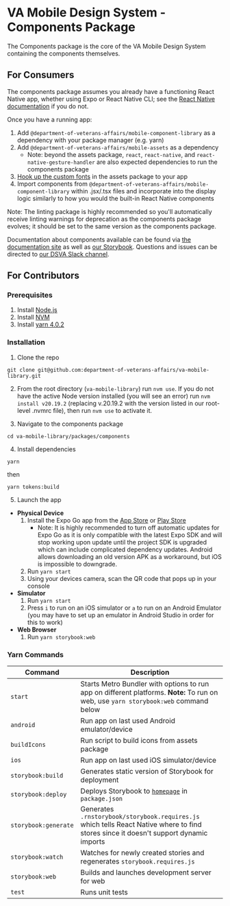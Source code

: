 # VA Mobile Design System - Components Package

The Components package is the core of the VA Mobile Design System containing the components themselves.

## For Consumers

The components package assumes you already have a functioning React Native app, whether using Expo or React Native CLI; see the [React Native documentation](https://reactnative.dev/docs/environment-setup) if you do not.

Once you have a running app:

1. Add `@department-of-veterans-affairs/mobile-component-library` as a dependency with your package manager (e.g. yarn)
2. Add `@department-of-veterans-affairs/mobile-assets` as a dependency
   - Note: beyond the assets package, `react`, `react-native`, and `react-native-gesture-handler` are also expected dependencies to run the components package
3. [Hook up the custom fonts](https://blog.logrocket.com/adding-custom-fonts-react-native/) in the assets package to your app
4. Import components from `@department-of-veterans-affairs/mobile-component-library` within .jsx/.tsx files and incorporate into the display logic similarly to how you would the built-in React Native components

Note: The linting package is highly recommended so you'll automatically receive linting warnings for deprecation as the components package evolves; it should be set to the same version as the components package.

Documentation about components available can be found via [the documentation site](https://department-of-veterans-affairs.github.io/va-mobile-app/design/Intro) as well as [our Storybook](https://department-of-veterans-affairs.github.io/va-mobile-library/). Questions and issues can be directed to [our DSVA Slack channel](https://dsva.slack.com/archives/C05HF9ULKJ4).

## For Contributors

### Prerequisites

1. Install [Node.js](https://nodejs.org/en)
2. Install [NVM](https://github.com/nvm-sh/nvm)
3. Install [yarn 4.0.2](https://yarnpkg.com/getting-started/install)

### Installation

1. Clone the repo

```
git clone git@github.com:department-of-veterans-affairs/va-mobile-library.git
```

2. From the root directory (`va-mobile-library`) run `nvm use`. If you do not have the active Node version installed (you will see an error) run `nvm install v20.19.2` (replacing v.20.19.2 with the version listed in our root-level .nvmrc file), then run `nvm use` to activate it.

3. Navigate to the components package

```
cd va-mobile-library/packages/components
```

4. Install dependencies

```
yarn
```

then

```
yarn tokens:build
```

5. Launch the app

- **Physical Device**
  1. Install the Expo Go app from the [App Store](https://itunes.apple.com/app/apple-store/id982107779) or [Play Store](https://play.google.com/store/apps/details?id=host.exp.exponent&referrer=www)
     - Note: It is highly recommended to turn off automatic updates for Expo Go as it is only compatible with the latest Expo SDK and will stop working upon update until the project SDK is upgraded which can include complicated dependency updates. Android allows downloading an old version APK as a workaround, but iOS is impossible to downgrade.
  2. Run `yarn start`
  3. Using your devices camera, scan the QR code that pops up in your console
- **Simulator**
  1. Run `yarn start`
  2. Press `i` to run on an iOS simulator or `a` to run on an Android Emulator (you may have to set up an emulator in Android Studio in order for this to work)
- **Web Browser**
  1. Run `yarn storybook:web`

### Yarn Commands

| Command              | Description                                                                                                                           |
| -------------------- | ------------------------------------------------------------------------------------------------------------------------------------- |
| `start`              | Starts Metro Bundler with options to run app on different platforms. **Note:** To run on web, use `yarn storybook:web` command below  |
| `android `           | Run app on last used Android emulator/device                                                                                          |
| `buildIcons `        | Run script to build icons from assets package                                                                                         |
| `ios`                | Run app on last used iOS simulator/device                                                                                             |
| `storybook:build`    | Generates static version of Storybook for deployment                                                                                  |
| `storybook:deploy`   | Deploys Storybook to [`homepage`](https://department-of-veterans-affairs.github.io/va-mobile-library) in `package.json`               |
| `storybook:generate` | Generates `.rnstorybook/storybook.requires.js` which tells React Native where to find stores since it doesn't support dynamic imports |
| `storybook:watch`    | Watches for newly created stories and regenerates `storybook.requires.js`                                                             |
| `storybook:web`      | Builds and launches development server for web                                                                                        |
| `test`               | Runs unit tests                                                                                                                       |
